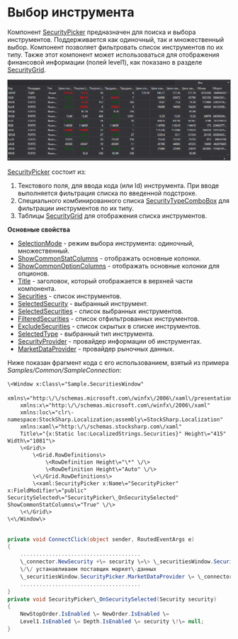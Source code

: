 # Выбор инструмента

Компонент [SecurityPicker](../api/StockSharp.Xaml.SecurityPicker.html) предназначен для поиска и выбора инструментов. Поддерживается как одиночный, так и множественный выбор. Компонент позволяет фильтровать список инструментов по их типу. Также этот компонент может использоваться для отображения финансовой информации (полей level1), как показано в разделе [SecurityGrid](GuiSecurityGrid.md). 

![GUI SecurityPicker2](../images/GUI_SecurityPicker2.png)

[SecurityPicker](../api/StockSharp.Xaml.SecurityPicker.html) состоит из: 

1. Текстового поля, для ввода кода (или Id) инструмента. При вводе выполняется фильтрация списка по введенной подстроке.
2. Специального комбинированного списка [SecurityTypeComboBox](../api/StockSharp.Xaml.SecurityTypeComboBox.html) для фильтрации инструментов по их типу.
3. Таблицы [SecurityGrid](../api/StockSharp.Xaml.SecurityGrid.html) для отображения списка инструментов.

**Основные свойства**

- [SelectionMode](../api/StockSharp.Xaml.SecurityPicker.SelectionMode.html) \- режим выбора инструмента: одиночный, множественный.
- [ShowCommonStatColumns](../api/StockSharp.Xaml.SecurityPicker.ShowCommonStatColumns.html) \- отображать основные колонки.
- [ShowCommonOptionColumns](../api/StockSharp.Xaml.SecurityPicker.ShowCommonOptionColumns.html) \- отображать основные колонки для опционов.
- [Title](../api/StockSharp.Xaml.SecurityPicker.Title.html) \- заголовок, который отображается в верхней части компонента.
- [Securities](../api/StockSharp.Xaml.SecurityPicker.Securities.html) \- список инструментов.
- [SelectedSecurity](../api/StockSharp.Xaml.SecurityPicker.SelectedSecurity.html) \- выбранный инструмент.
- [SelectedSecurities](../api/StockSharp.Xaml.SecurityPicker.SelectedSecurities.html) \- список выбранных инструментов.
- [FilteredSecurities](../api/StockSharp.Xaml.SecurityPicker.FilteredSecurities.html) \- список отфильтрованных инструментов.
- [ExcludeSecurities](../api/StockSharp.Xaml.SecurityPicker.ExcludeSecurities.html) \- список скрытых в списке инструментов.
- [SelectedType](../api/StockSharp.Xaml.SecurityPicker.SelectedType.html) \- выбранный тип инструмента.
- [SecurityProvider](../api/StockSharp.Xaml.SecurityPicker.SecurityProvider.html) \- провайдер информации об инструментах.
- [MarketDataProvider](../api/StockSharp.Xaml.SecurityPicker.MarketDataProvider.html) \- провайдер рыночных данных.

Ниже показан фрагмент кода с его использованием, взятый из примера *Samples\/Common\/SampleConnection*: 

```xaml
\<Window x:Class\="Sample.SecuritiesWindow"
    xmlns\="http:\/\/schemas.microsoft.com\/winfx\/2006\/xaml\/presentation"
    xmlns:x\="http:\/\/schemas.microsoft.com\/winfx\/2006\/xaml"
    xmlns:loc\="clr\-namespace:StockSharp.Localization;assembly\=StockSharp.Localization"
    xmlns:xaml\="http:\/\/schemas.stocksharp.com\/xaml"
    Title\="{x:Static loc:LocalizedStrings.Securities}" Height\="415" Width\="1081"\>
	\<Grid\>
		\<Grid.RowDefinitions\>
			\<RowDefinition Height\="\*" \/\>
			\<RowDefinition Height\="Auto" \/\>
		\<\/Grid.RowDefinitions\>
		\<xaml:SecurityPicker x:Name\="SecurityPicker" x:FieldModifier\="public" SecuritySelected\="SecurityPicker\_OnSecuritySelected" ShowCommonStatColumns\="True" \/\>
	\<\/Grid\>
\<\/Window\>
	  	
```
```cs
private void ConnectClick(object sender, RoutedEventArgs e)
{
    ......................................
	\_connector.NewSecurity +\= security \=\> \_securitiesWindow.SecurityPicker.Securities.Add(security);
	\/\/ устанавливаем поставщик маркет\-данных
	\_securitiesWindow.SecurityPicker.MarketDataProvider \= \_connector;
	......................................
}
private void SecurityPicker\_OnSecuritySelected(Security security)
{
	NewStopOrder.IsEnabled \= NewOrder.IsEnabled \=
	Level1.IsEnabled \= Depth.IsEnabled \= security \!\= null;
}
```
